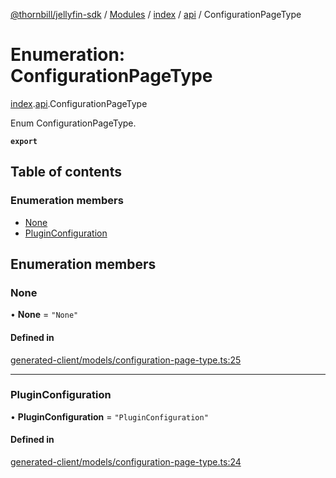 [@thornbill/jellyfin-sdk](../README.md) / [Modules](../modules.md) / [index](../modules/index.md) / [api](../modules/index.api.md) / ConfigurationPageType

# Enumeration: ConfigurationPageType

[index](../modules/index.md).[api](../modules/index.api.md).ConfigurationPageType

Enum ConfigurationPageType.

**`export`**

## Table of contents

### Enumeration members

- [None](index.api.ConfigurationPageType.md#none)
- [PluginConfiguration](index.api.ConfigurationPageType.md#pluginconfiguration)

## Enumeration members

### None

• **None** = `"None"`

#### Defined in

[generated-client/models/configuration-page-type.ts:25](https://github.com/thornbill/jellyfin-sdk-typescript/blob/eb13db7/src/generated-client/models/configuration-page-type.ts#L25)

___

### PluginConfiguration

• **PluginConfiguration** = `"PluginConfiguration"`

#### Defined in

[generated-client/models/configuration-page-type.ts:24](https://github.com/thornbill/jellyfin-sdk-typescript/blob/eb13db7/src/generated-client/models/configuration-page-type.ts#L24)
